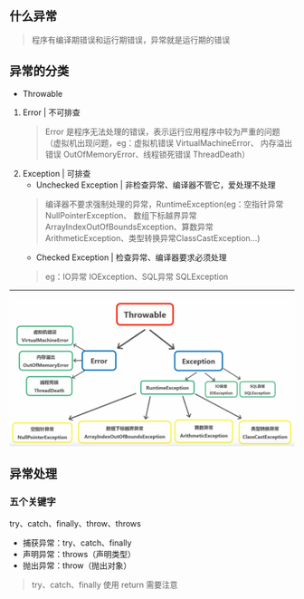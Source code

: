 ## 什么异常
> 程序有编译期错误和运行期错误，异常就是运行期的错误
## 异常的分类
- Throwable
 1. Error | 不可排查
    > Error 是程序无法处理的错误，表示运行应用程序中较为严重的问题（虚拟机出现问题，eg：虚拟机错误 VirtualMachineError、
    内存溢出错误 OutOfMemoryError、线程锁死错误 ThreadDeath）
 2. Exception | 可排查
    - Unchecked Exception | 非检查异常、编译器不管它，爱处理不处理
    > 编译器不要求强制处理的异常，RuntimeException(eg：空指针异常 NullPointerException、
 数组下标越界异常 ArrayIndexOutOfBoundsException、算数异常 ArithmeticException、类型转换异常ClassCastException...)
    - Checked Exception | 检查异常、编译器要求必须处理
    > eg：IO异常 IOException、SQL异常 SQLException
--- 
![Throwable](../../../../img/Throwable.png)

## 异常处理
### 五个关键字
try、catch、finally、throw、throws
- 捕获异常：try、catch、finally
- 声明异常：throws（声明类型）
- 抛出异常：throw（抛出对象）

> try、catch、finally 使用 return 需要注意